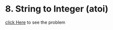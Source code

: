 # 8. String to Integer (atoi)
[click Here](https://leetcode.com/problems/string-to-integer-atoi/) to see the problem
